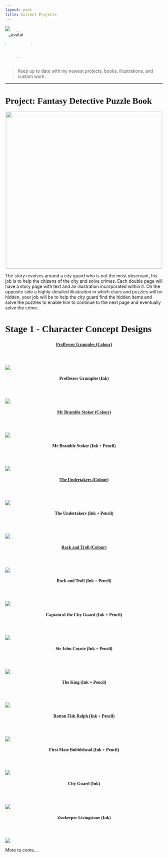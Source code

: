 ```yaml
---
layout: post
title: Current Projects
---
```


<img src="/images/custom/UnderConstruction.jpg" class="fit image">

<section>
  <img src="/images/avatar.jpg" alt="avatar" style="width: 6em; margin-bottom: 20px; border-radius: 200px;" />
  <blockquote>
    <p>Keep up to date with my newest projects, books, illustrations, and custom work.</p>
  </blockquote>
</section>

<hr>

<!-- PROJECT START -->
<h1 style="font-family: Pacifico;">Project: Fantasy Detective Puzzle Book</h1>

<center><img src="/images/current/OUaCLogo.jpg" class="image" width="500px"></center>

The story revolves around a city guard who is not the most observant, his job is to help the citizens of the city and solve crimes. Each double page will have a story page with text and an illustration incorporated within it. On the opposite side a highly-detailed illustration in which clues and puzzles will be hidden, your job will be to help the city guard find the hidden items and solve the puzzles to enable him to continue to the next page and eventually solve the crime.

<h2 style="font-family: Pacifico; font-size: 30px;">Stage 1 - Character Concept Designs</h2>

<section>
  <div class="row">
    <article class="6u 12u(small)">
      <header>
        <h4><a href="/current/proffessor-grumples.html" style="font-family: Oswald;">Proffessor Grumples (Colour)</a></h4>
      </header>
      <section>
        <a href="/current/proffessor-grumples.html"><img src="/images/current/ProffGrumples800x800.jpg" class="fit image"></a>
      </section>
    </article>
    <article class="6u 12u(small)">
      <header>
        <h4 style="font-family: Oswald;">Proffessor Grumples (Ink)</h4>
      </header>
      <section>
        <img src="/images/current/ProffGrumplesInk800x800.jpg" class="fit image">
      </section>
    </article>
  </div>
  <div class="row">
    <article class="6u 12u(small)">
      <header>
        <h4><a href="/current/mr-bramble-stoker.html" style="font-family: Oswald;">Mr Bramble Stoker (Colour)</a></h4>
      </header>
      <section>
        <a href="/current/mr-bramble-stoker.html"><img src="/images/current/MrStoker800X800.jpg" class="fit image"></a>
      </section>
    </article>
    <article class="6u 12u(small)">
      <header>
        <h4 style="font-family: Oswald;">Mr Bramble Stoker (Ink + Pencil)</h4>
      </header>
      <section>
        <img src="/images/current/MrStokerInk800x800.jpg" class="fit image">
      </section>
    </article>
  </div>
  <div class="row">
    <article class="6u 12u(small)">
      <header>
        <h4><a href="/current/brains-wolfgang.html" style="font-family: Oswald;">The Undertakers (Colour)</a></h4>
      </header>
      <section>
        <a href="/current/brains-wolfgang.html"><img src="/images/current/BrainsWolfgang800x800.jpg" class="fit image"></a>
      </section>
    </article>
    <article class="6u 12u(small)">
      <header>
        <h4 style="font-family: Oswald;">The Undertakers (Ink + Pencil)</h4>
      </header>
      <section>
        <img src="/images/current/BrainsWolfgangInk800x800.jpg" class="fit image">
      </section>
    </article>
  </div>
  <div class="row">
    <article class="6u 12u(small)">
      <header>
        <h4><a href="/current/rock-troll.html" style="font-family: Oswald;">Rock and Troll (Colour)</a></h4>
      </header>
      <section>
        <a href="/current/rock-troll.html"><img src="/images/current/RockandTroll800x800.jpg" class="fit image"></a>
      </section>
    </article>
    <article class="6u 12u(small)">
    <header>
      <h4 style="font-family: Oswald;">Rock and Troll (Ink + Pencil)</h4>
    </header>
      <section>
        <img src="/images/current/RockandTrollInk800x800.jpg" class="fit image">
      </section>
    </article>
  </div>
  <div class="row">
    <article class="6u 12u(small)">
      <header>
        <h4 style="font-family: Oswald;">Captain of the City Guard (Ink + Pencil)</h4>
      </header>
      <section>
        <img src="/images/current/CaptainCityGuardInk800x800.jpg" class="fit image">
      </section>
    </article>
    <article class="6u 12u(small)">
      <header>
        <h4 style="font-family: Oswald;">Sir John Coyote (Ink + Pencil)</h4>
      </header>
      <section>
        <img src="/images/current/SirJohnCoyoteInk800x800.jpg" class="fit image">
      </section>
    </article>
  </div>
  <div class="row">
    <article class="6u 12u(small)">
      <header>
        <h4 style="font-family: Oswald;">The King (Ink + Pencil)</h4>
      </header>
      <section>
        <img src="/images/current/TheKingInk800x800.jpg" class="fit image">
      </section>
    </article>
    <article class="6u 12u(small)">
      <header>
        <h4 style="font-family: Oswald;">Rotton Fish Ralph (Ink + Pencil)</h4>
      </header>
      <section>
        <img src="/images/current/RottonFishRalphInk800x800.jpg" class="fit image">
      </section>
    </article>
  </div>
  <div class="row">
    <article class="6u 12u(small)">
      <header>
        <h4 style="font-family: Oswald;">First Mate Bubblehead (Ink + Pencil)</h4>
      </header>
      <section>
        <img src="/images/current/FirstMateBubbleheadInk800x800.jpg" class="fit image">
      </section>
    </article>
    <article class="6u 12u(small)">
      <header>
        <h4 style="font-family: Oswald;">City Guard (Ink)</h4>
      </header>
      <section>
        <img src="/images/current/CityGuardInk800x800.jpg" class="fit image">
      </section>
    </article>
  </div>
  <div class="row">
    <article class="6u 12u(small)">
      <header>
        <h4 style="font-family: Oswald;">Zookeeper Livingstone (Ink)</h4>
      </header>
      <section>
        <img src="/images/current/ZookeeperLivingstoneInk800x800.jpg" class="fit image">
      </section>
    </article>
  </div>
  <!-- NEW IMAGE TEMPLATE
  <article class="6u 12u(small)">
    <header>
      <h4><a href="/current/ITEM_TITLE.html" style="font-family: Oswald;">TITLE</a></h4>
    </header>
    <section>
      <a href="/current/ITEM_TITLE.html"><img src="/images/current/IMAGE.jpg" class="fit image"></a>
      <p style="text-align: center;">DESCRIPTION</p>
    </section>
  </article>
  -->
  <!-- NEW ROW TEMPLATE
  <div class="row">
    <article class="6u 12u(small)">
      <header>
        <h4><a href="/current/ITEM_TITLE.html" style="font-family: Oswald;">TITLE</a></h4>
      </header>
      <section>
        <a href="/current/ITEM_TITLE.html"><img src="/images/current/IMAGE.jpg" class="fit image"></a>
        <p style="text-align: center;">DESCRIPTION</p>
      </section>
    </article>
  </div>
  -->
</section>

<!-- PROJECT END -->

More to come...
